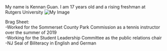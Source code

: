 
<html>
   <head>
   My name is Kennan Guan. I am 17 years old and a rising freshman at Rutgers University
   </head>
   <body>
      <a>
      <img src="https://user-images.githubusercontent.com/66796653/84440791-9a7fbd00-ac08-11ea-9389-d18cb32bed50.png" alt="My Image">
      </a>
   <p>Brag Sheet: <br>
   -Worked for the Sommerset County Park Commission as a tennis instructor over the summer of 2019<br>
   -Working for the Student Leadership Committee as the public relations chair<br>
   -NJ Seal of Biliteracy in English and German<br>
</body>
   </html>
